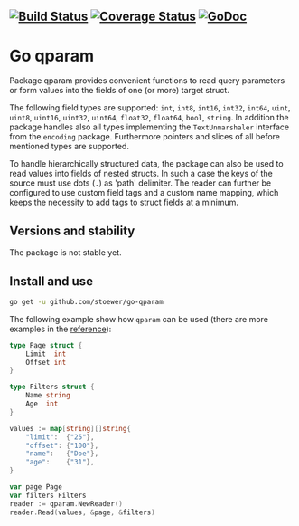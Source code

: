 [![Build Status](https://travis-ci.org/stoewer/go-qparam.svg?branch=master)](https://travis-ci.org/stoewer/go-qparam)
[![Coverage Status](https://coveralls.io/repos/github/stoewer/go-qparam/badge.svg?branch=master)](https://coveralls.io/github/stoewer/go-qparam?branch=master)
[![GoDoc](https://godoc.org/github.com/stoewer/go-qparam?status.svg)](https://godoc.org/github.com/stoewer/go-qparam)
---

# Go qparam

Package qparam provides convenient functions to read query parameters or form values into the fields
of one (or more) target struct.

The following field types are supported: `int`, `int8`, `int16`, `int32`, `int64`, `uint`, `uint8`, 
`uint16`, `uint32`, `uint64`, `float32`, `float64`, `bool`, `string`. In addition the package handles 
also all types implementing the `TextUnmarshaler` interface from the `encoding` package. Furthermore 
pointers and slices of all before mentioned types are supported.

To handle hierarchically structured data, the package can also be used to read values into fields
of nested structs. In such a case the keys of the source must use dots (`.`) as 'path' delimiter. 
The reader can further be configured to use custom field tags and a custom name mapping, which keeps 
the necessity to add tags to struct fields at a minimum.

## Versions and stability

The package is not stable yet.

## Install and use

```sh
go get -u github.com/stoewer/go-qparam
```

The following example show how `qparam` can be used (there are more examples in the [reference](https://godoc.org/github.com/stoewer/go-qparam)):

```go
type Page struct {
    Limit  int
    Offset int
}

type Filters struct {
    Name string
    Age  int
}

values := map[string][]string{
    "limit":  {"25"},
    "offset": {"100"},
    "name":   {"Doe"},
    "age":    {"31"},
}

var page Page
var filters Filters
reader := qparam.NewReader()
reader.Read(values, &page, &filters)
```
